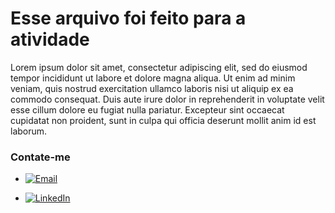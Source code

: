 # Esse arquivo foi feito para a atividade
Lorem ipsum dolor sit amet, consectetur adipiscing elit, sed do eiusmod tempor incididunt ut labore et dolore magna aliqua. Ut enim ad minim veniam, quis nostrud exercitation ullamco laboris nisi ut aliquip ex ea commodo consequat. Duis aute irure dolor in reprehenderit in voluptate velit esse cillum dolore eu fugiat nulla pariatur. Excepteur sint occaecat cupidatat non proident, sunt in culpa qui officia deserunt mollit anim id est laborum.

### Contate-me
- <a href="mailto: fulano@gmail.com" taget="blank"><img src="https://img.shields.io/badge/Gmail-333333?style=for-the-badge&logo=gmail&logoColor=red" alt="Email"></a>

<p></p>

- <a href="https://linkedin.com/in/fulano/" taget="blank"><img src="https://img.shields.io/badge/LinkedIn-0077B5?style=for-the-badge&logo=linkedin&logoColor=white" alt="LinkedIn"></a>